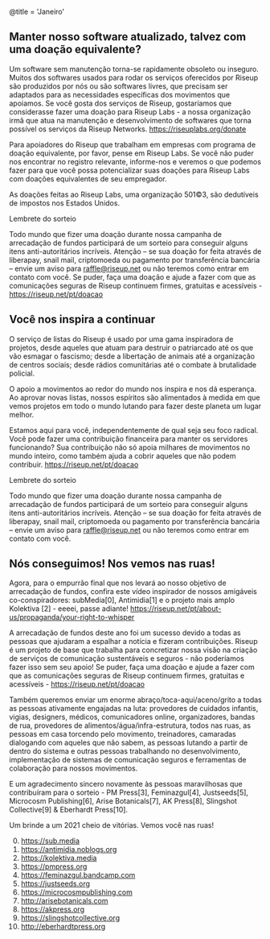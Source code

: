 @title = 'Janeiro'


Manter nosso software atualizado, talvez com uma doação equivalente?
--------------------------------------------------------------------

Um software sem manutenção torna-se rapidamente obsoleto ou inseguro. Muitos dos softwares usados para rodar os serviços oferecidos por Riseup são produzidos por nós ou são softwares livres, que precisam ser adaptados para as necessidades específicas dos movimentos que apoiamos. Se você gosta dos serviços de Riseup, gostaríamos que considerasse fazer uma doação para Riseup Labs - a nossa organização irmã que atua na manutenção e desenvolvimento de softwares que torna possível os serviços da Riseup Networks. https://riseuplabs.org/donate

Para apoiadores do Riseup que trabalham em empresas com programa de doação equivalente, por favor, pense em Riseup Labs. Se você não puder nos encontrar no registro relevante, informe-nos e veremos o que podemos fazer para que você possa potencializar suas doações para Riseup Labs com doações equivalentes de seu empregador.

As doações feitas ao Riseup Labs, uma organização 501©3, são dedutíveis de impostos nos Estados Unidos.

Lembrete do sorteio

Todo mundo que fizer uma doação durante nossa campanha de arrecadação de fundos participará de um sorteio para conseguir alguns itens anti-autoritários incríveis. Atenção – se sua doação for feita através de liberapay, snail mail, criptomoeda ou pagamento por transferência bancária – envie um aviso para raffle@riseup.net ou não teremos como entrar em contato com você. Se puder, faça uma doação e ajude a fazer com que as comunicações seguras de Riseup continuem firmes, gratuitas e acessíveis - https://riseup.net/pt/doacao

Você nos inspira a continuar
----------------------------

O serviço de listas do Riseup é usado por uma gama inspiradora de projetos, desde aqueles que atuam para destruir o patriarcado até os que vão esmagar o fascismo; desde a libertação de animais até a organização de centros sociais; desde rádios comunitárias até o combate à brutalidade policial.

O apoio a movimentos ao redor do mundo nos inspira e nos dá esperança. Ao aprovar novas listas, nossos espíritos são alimentados à medida em que vemos projetos em todo o mundo lutando para fazer deste planeta um lugar melhor.

Estamos aqui para você, independentemente de qual seja seu foco radical. Você pode fazer uma contribuição financeira para manter os servidores funcionando? Sua contribuição não só apoia milhares de movimentos no mundo inteiro, como também ajuda a cobrir aqueles que não podem contribuir. https://riseup.net/pt/doacao

Lembrete do sorteio

Todo mundo que fizer uma doação durante nossa campanha de arrecadação de fundos participará de um sorteio para conseguir alguns itens anti-autoritários incríveis. Atenção – se sua doação for feita através de liberapay, snail mail, criptomoeda ou pagamento por transferência bancária – envie um aviso para raffle@riseup.net ou não teremos como entrar em contato com você.

Nós conseguimos! Nos vemos nas ruas!
------------------------------------

Agora, para o empurrão final que nos levará ao nosso objetivo de arrecadação de fundos, confira este vídeo inspirador de nossos amigáveis co-conspiradores: subMedia[0], Antimidia[1] e o projeto mais amplo Kolektiva [2] - eeeei, passe adiante! https://riseup.net/pt/about-us/propaganda/your-right-to-whisper

A arrecadação de fundos deste ano foi um sucesso devido a todas as pessoas que ajudaram a espalhar a notícia e fizeram contribuições. Riseup é um projeto de base que trabalha para concretizar nossa visão na criação de serviços de comunicação sustentáveis e seguros - não poderíamos fazer isso sem seu apoio! Se puder, faça uma doação e ajude a fazer com que as comunicações seguras de Riseup continuem firmes, gratuitas e acessíveis - https://riseup.net/pt/doacao

Também queremos enviar um enorme abraço/toca-aqui/aceno/grito a todas as pessoas ativamente engajadas na luta: provedores de cuidados infantis, vigias, designers, médicos, comunicadores online, organizadores, bandas de rua, provedores de alimentos/água/infra-estrutura, todos nas ruas, as pessoas em casa torcendo pelo movimento, treinadores, camaradas dialogando com aqueles que não sabem, as pessoas lutando a partir de dentro do sistema e outras pessoas trabalhando no desenvolvimento, implementação de sistemas de comunicação seguros e ferramentas de colaboração para nossos movimentos.

E um agradecimento sincero novamente às pessoas maravilhosas que contribuíram para o sorteio - PM Press[3], Feminazgul[4], Justseeds[5], Microcosm Publishing[6], Arise Botanicals[7], AK Press[8], Slingshot Collective[9] & Eberhardt Press[10].

Um brinde a um 2021 cheio de vitórias. Vemos você nas ruas!

0. https://sub.media
1. https://antimidia.noblogs.org
2. https://kolektiva.media
3. https://pmpress.org
4. https://feminazgul.bandcamp.com
5. https://justseeds.org
6. https://microcosmpublishing.com
7. http://arisebotanicals.com
8. https://akpress.org
9. https://slingshotcollective.org
10. http://eberhardtpress.org
